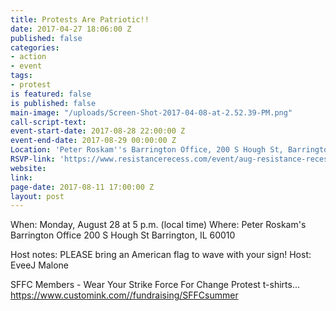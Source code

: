 ```yaml
---
title: Protests Are Patriotic!!
date: 2017-04-27 18:06:00 Z
published: false
categories:
- action
- event
tags:
- protest
is featured: false
is published: false
main-image: "/uploads/Screen-Shot-2017-04-08-at-2.52.39-PM.png"
call-script-text: 
event-start-date: 2017-08-28 22:00:00 Z
event-end-date: 2017-08-29 00:00:00 Z
Location: 'Peter Roskam''s Barrington Office, 200 S Hough St, Barrington, IL 60010 '
RSVP-link: 'https://www.resistancerecess.com/event/aug-resistance-recess-events/13733/signup/?akid=&zip=&source= '
website: 
link: 
page-date: 2017-08-11 17:00:00 Z
layout: post
---
```


When:
Monday, August 28 at 5 p.m. (local time)
Where:
Peter Roskam's Barrington Office
200 S Hough St
Barrington, IL 60010

Host notes:
PLEASE bring an American flag to wave with your sign!
Host:
EveeJ Malone

SFFC Members - Wear Your Strike Force For Change Protest t-shirts...  https://www.customink.com//fundraising/SFFCsummer 
